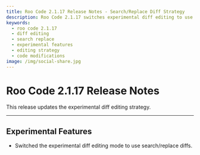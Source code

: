 ```yaml
---
title: Roo Code 2.1.17 Release Notes - Search/Replace Diff Strategy
description: Roo Code 2.1.17 switches experimental diff editing to use search/replace diffs for more accurate and reliable code modifications.
keywords:
  - roo code 2.1.17
  - diff editing
  - search replace
  - experimental features
  - editing strategy
  - code modifications
image: /img/social-share.jpg
---
```


# Roo Code 2.1.17 Release Notes

This release updates the experimental diff editing strategy.

---

## Experimental Features

*   Switched the experimental diff editing mode to use search/replace diffs.